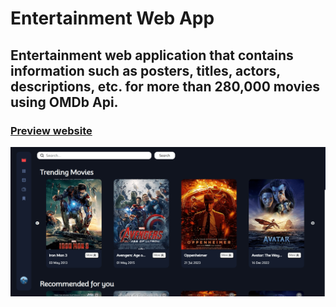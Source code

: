 # Entertainment Web App

## Entertainment web application that contains information such as posters, titles, actors, descriptions, etc. for more than 280,000 movies using OMDb Api.

### [Preview website](https://entertainment-web-app-milyaz-kamil.netlify.app/) 
![](./public/readme-image.png)